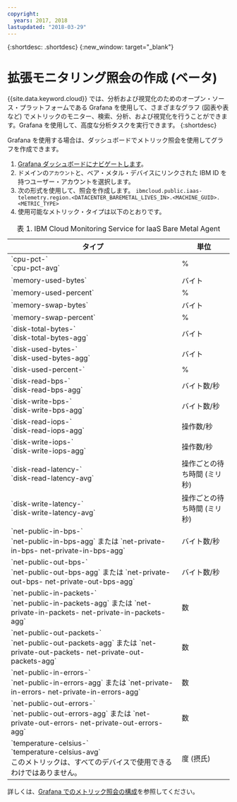 ```yaml
---
copyright:
  years: 2017, 2018
lastupdated: "2018-03-29"
---
```


{:shortdesc: .shortdesc}
{:new_window: target="_blank"}

# 拡張モニタリング照会の作成 (ベータ)

{{site.data.keyword.cloud}} では、分析および視覚化のためのオープン・ソース・プラットフォームである Grafana を使用して、さまざまなグラフ (図表や表など) でメトリックのモニター、検索、分析、および視覚化を行うことができます。Grafana を使用して、高度な分析タスクを実行できます。
{:shortdesc}

Grafana を使用する場合は、ダッシュボードでメトリック照会を使用してグラフを作成できます。
1. [Grafana ダッシュボードにナビゲートします](https://console.bluemix.net/docs/services/cloud-monitoring/grafana/navigating_grafana.html#navigating_grafana)。
2. ドメインの`アカウント`と、ベア・メタル・デバイスにリンクされた IBM ID を持つユーザー・アカウントを選択します。 
3. 次の形式を使用して、照会を作成します。
`ibmcloud.public.iaas-telemetry.region.<DATACENTER_BAREMETAL_LIVES_IN>.<MACHINE_GUID>.<METRIC_TYPE>`
4. 使用可能なメトリック・タイプは以下のとおりです。
<table>
   <CAPTION>表 1. IBM Cloud Monitoring Service for IaaS Bare Metal Agent</CAPTION>
   <THEAD>
   <TR>
   <th>タイプ</th>
     <th>単位</th>
   </TR>
   </THEAD>
   <TBODY>
     <tr>
       <td>`cpu-pct-<id>`<br>`cpu-pct-avg`</td>
       <td>%</td>
     </tr>
     <tr>
       <td>`memory-used-bytes`</td>
       <td>バイト</td>
     </tr>
   <tr>
       <td>`memory-used-percent`</td>
       <td>%</td>
     </tr>
     <tr>
       <td>`memory-swap-bytes`</td>
       <td>バイト</td>
     </tr>
     <tr>
       <td>`memory-swap-percent`</td>
       <td>%</td>
     </tr>
     <tr>
       <td>`disk-total-bytes-<id>` <br>`disk-total-bytes-agg`</td>
       <td>バイト</td>
     </tr>
     <tr>
       <td>`disk-used-bytes-<id>` <br>`disk-used-bytes-agg`</td>
       <td>バイト</td>
     </tr>
   <tr>
       <td>`disk-used-percent-<id>`</td>
       <td>%</td>
     </tr>
     <tr>
       <td>`disk-read-bps-<id>` <br>`disk-read-bps-agg`</td>
       <td>バイト数/秒</td>
     </tr>
     <tr>
       <td>`disk-write-bps-<id>`<br>`disk-write-bps-agg`</td>
       <td>バイト数/秒</td>
     </tr>
     <tr>
       <td>`disk-read-iops-<id>`<br>`disk-read-iops-agg`</td>
       <td>操作数/秒</td>
     </tr>
      <tr>
       <td>`disk-write-iops-<id>`<br>`disk-write-iops-agg`</td>
       <td>操作数/秒</td>
     </tr>
     <tr>
       <td>`disk-read-latency-<id>`<br>`disk-read-latency-avg`</td>
       <td>操作ごとの待ち時間 (ミリ秒)</td>
     </tr>
    <tr>
       <td>`disk-write-latency-<id>`<br>`disk-write-latency-avg`</td>
       <td>操作ごとの待ち時間 (ミリ秒)</td>
     </tr>
     <tr>
       <td>`net-public-in-bps-<id>`<br>`net-public-in-bps-agg` または `net-private-in-bps-<id>
net-private-in-bps-agg`</td>
       <td>バイト数/秒</td>
     </tr>
      <tr>
       <td>`net-public-out-bps-<id>`<br>`net-public-out-bps-agg` または `net-private-out-bps-<id>
net-private-out-bps-agg`</td>
       <td>バイト数/秒</td>
     </tr>
     <tr>
       <td>`net-public-in-packets-<id>`<br>`net-public-in-packets-agg` または `net-private-in-packets-<id> net-private-in-packets-agg`</td>
       <td>数</td>
     </tr>
   <tr>
       <td>`net-public-out-packets-<id>`<br>`net-public-out-packets-agg` または `net-private-out-packets-<id> net-private-out-packets-agg`</td>
       <td>数</td>
     </tr>
   <tr>
       <td>`net-public-in-errors-<id>` <br>`net-public-in-errors-agg` または `net-private-in-errors-<id> net-private-in-errors-agg`</td>
       <td>数</td>
     </tr>
      <tr>
       <td>`net-public-out-errors-<id>` <br>`net-public-out-errors-agg` または `net-private-out-errors-<id> net-private-out-errors-agg`</td>
       <td>数</td>
     </tr>
    <tr>
       <td>`temperature-celsius-<id>` <br>`temperature-celsius-avg`
         <br>このメトリックは、すべてのデバイスで使用できるわけではありません。</td>
       <td>度 (摂氏)</td>
     </tr>
   </TBODY>
   </table>

詳しくは、[Grafana でのメトリック照会の構成](https://console.bluemix.net/docs/services/cloud-monitoring/grafana/define_query.html#define_query)を参照してください。

